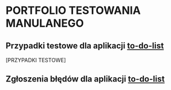 # PORTFOLIO TESTOWANIA MANULANEGO

## Przypadki testowe dla aplikacji [to-do-list](https://app.czyitjestdlamnie.pl/)
[PRZYPADKI TESTOWE]
## Zgłoszenia błędów dla aplikacji [to-do-list](https://app.czyitjestdlamnie.pl/)

